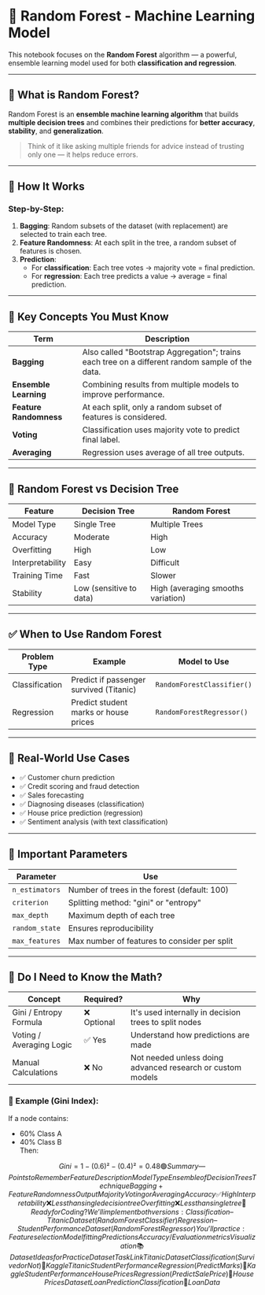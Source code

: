 # 🌲 Random Forest - Machine Learning Model

This notebook focuses on the **Random Forest** algorithm — a powerful, ensemble learning model used for both **classification and regression**.

---

## 📌 What is Random Forest?

Random Forest is an **ensemble machine learning algorithm** that builds **multiple decision trees** and combines their predictions for **better accuracy**, **stability**, and **generalization**.

> Think of it like asking multiple friends for advice instead of trusting only one — it helps reduce errors.

---

## 🔁 How It Works

### Step-by-Step:
1. **Bagging**: Random subsets of the dataset (with replacement) are selected to train each tree.
2. **Feature Randomness**: At each split in the tree, a random subset of features is chosen.
3. **Prediction**:
   - For **classification**: Each tree votes → majority vote = final prediction.
   - For **regression**: Each tree predicts a value → average = final prediction.

---

## 🧠 Key Concepts You Must Know

| Term | Description |
|------|-------------|
| **Bagging** | Also called "Bootstrap Aggregation"; trains each tree on a different random sample of the data. |
| **Ensemble Learning** | Combining results from multiple models to improve performance. |
| **Feature Randomness** | At each split, only a random subset of features is considered. |
| **Voting** | Classification uses majority vote to predict final label. |
| **Averaging** | Regression uses average of all tree outputs. |

---

## 🔎 Random Forest vs Decision Tree

| Feature | Decision Tree | Random Forest |
|--------|----------------|----------------|
| Model Type | Single Tree | Multiple Trees |
| Accuracy | Moderate | High |
| Overfitting | High | Low |
| Interpretability | Easy | Difficult |
| Training Time | Fast | Slower |
| Stability | Low (sensitive to data) | High (averaging smooths variation) |

---

## ✅ When to Use Random Forest

| Problem Type | Example | Model to Use |
|--------------|---------|--------------|
| Classification | Predict if passenger survived (Titanic) | `RandomForestClassifier()` |
| Regression | Predict student marks or house prices | `RandomForestRegressor()` |

---

## 🧪 Real-World Use Cases

- ✅ Customer churn prediction
- ✅ Credit scoring and fraud detection
- ✅ Sales forecasting
- ✅ Diagnosing diseases (classification)
- ✅ House price prediction (regression)
- ✅ Sentiment analysis (with text classification)

---

## 🔧 Important Parameters

| Parameter | Use |
|----------|------|
| `n_estimators` | Number of trees in the forest (default: 100) |
| `criterion` | Splitting method: "gini" or "entropy" |
| `max_depth` | Maximum depth of each tree |
| `random_state` | Ensures reproducibility |
| `max_features` | Max number of features to consider per split |

---

## 🧮 Do I Need to Know the Math?

| Concept | Required? | Why |
|--------|-----------|-----|
| Gini / Entropy Formula | ❌ Optional | It's used internally in decision trees to split nodes |
| Voting / Averaging Logic | ✅ Yes | Understand how predictions are made |
| Manual Calculations | ❌ No | Not needed unless doing advanced research or custom models |

### 🔢 Example (Gini Index):
If a node contains:
- 60% Class A
- 40% Class B  
Then:
```math
Gini = 1 - (0.6)² - (0.4)² = 0.48


🟢 Summary — Points to Remember
Feature	Description
Model Type	Ensemble of Decision Trees
Technique	Bagging + Feature Randomness
Output	Majority Voting or Averaging
Accuracy	✅ High
Interpretability	❌ Less than single decision tree
Overfitting	❌ Less than single tree

📝 Ready for Coding?
We’ll implement both versions:

Classification – Titanic Dataset (RandomForestClassifier)

Regression – Student Performance Dataset (RandomForestRegressor)

You’ll practice:

Feature selection

Model fitting

Predictions

Accuracy / Evaluation metrics

Visualization

📚 Dataset Ideas for Practice
Dataset	Task	Link
Titanic Dataset	Classification (Survived or Not)	🔗 Kaggle Titanic
Student Performance	Regression (Predict Marks)	🔗 Kaggle Student Performance
House Prices	Regression (Predict Sale Price)	🔗 House Prices Dataset
Loan Prediction	Classification	🔗 Loan Data
